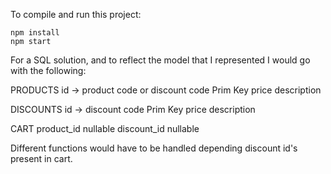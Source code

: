 To compile and run this project:
```
npm install
npm start
```

For a SQL solution, and to reflect the model that I represented I would go with the following:

PRODUCTS
  id -> product code or discount code Prim Key
  price
  description

DISCOUNTS
  id -> discount code Prim Key
  price
  description

CART
  product_id nullable
  discount_id nullable

Different functions would have to be handled depending discount id's present in cart.

